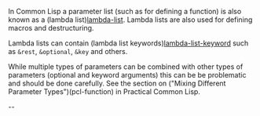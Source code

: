 In Common Lisp a parameter list (such as for defining a function) is also known as a (lambda list)[lambda-list]. Lambda lists are also used for defining macros and destructuring.

Lambda lists can contain (lambda list keywords)[lambda-list-keyword] such as `&rest`, `&optional`, `&key` and others.

While multiple types of parameters can be combined with other types of parameters (optional and keyword arguments) this can be be problematic and should be done carefully. See the section on ("Mixing Different Parameter Types")(pcl-function) in Practical Common Lisp.

--

[lambda-list]: http://www.lispworks.com/documentation/HyperSpec/Body/26_glo_l.htm#lambda_list
[lambda-list-keyword]: http://www.lispworks.com/documentation/HyperSpec/Body/26_glo_l.htm#lambda_list_keyword
[pcl-function]: http://www.gigamonkeys.com/book/functions.html
